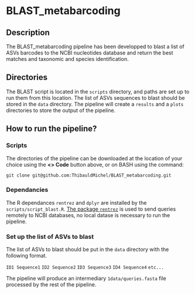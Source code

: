 # BLAST_metabarcoding

## Description
The BLAST_metabarcoding pipeline has been developped to blast a list of ASVs barcodes to the NCBI nucleotides database and return the best matches and taxonomic and species identification.

## Directories
The BLAST script is located in the ```scripts``` directory, and paths are set up to run them from this location. The list of ASVs sequences to blast should be stored in the ```data``` directory.
The pipeline will create a ```results``` and a ```plots``` directories to store the output of the pipeline.

## How to run the pipeline?

### Scripts
The directories of the pipeline can be downloaded at the location of your choice using the **<> Code** button above, or on BASH using the command:

```git clone git@github.com:ThibauldMichel/BLAST_metabarcoding.git```

### Dependancies
The R dependances ```rentrez``` and ```dplyr``` are installed by the ```scripts/script_blast.R```.
[The package ```rentrez```](https://github.com/ropensci/rentrez) is used to send queries remotely to NCBI databases, no local datase is necessary to run the pipeline.

### Set up the list of ASVs to blast
The list of ASVs to blast should be put in the ```data``` directory with the following format.

```ID1 Sequence1```
```ID2 Sequence2```
```ID3 Sequence3```
```ID4 Sequence4```
```etc...```

The pipeline will produce an intermediary ```1data/queries.fasta``` file processed by the rest of the pipeline.